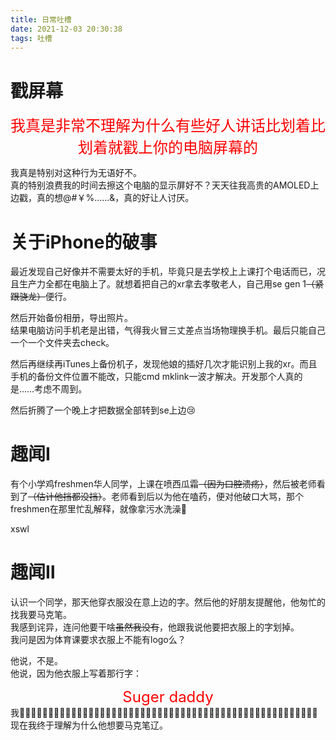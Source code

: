```yaml
---
title: 日常吐槽
date: 2021-12-03 20:30:38
tags: 吐槽
---
```

# 戳屏幕  
<div align='center'><font size='5' color='red'>我真是非常不理解为什么有些好人讲话比划着比划着就戳上你的电脑屏幕的</font></div>

我真是特别对这种行为无语好不。  
真的特别浪费我的时间去擦这个电脑的显示屏好不？天天往我高贵的AMOLED上边戳，真的想@#￥%……&，真的好让人讨厌。  

# 关于iPhone的破事  
最近发现自己好像并不需要太好的手机，毕竟只是去学校上上课打个电话而已，况且生产力全都在电脑上了。就想着把自己的xr拿去孝敬老人，自己用se gen 1~~（紧跟骁龙）~~便行。  

然后开始备份相册，导出照片。  
结果电脑访问手机老是出错，气得我火冒三丈差点当场物理换手机。最后只能自己一个一个文件夹去check。  

然后再继续再iTunes上备份机子，发现他娘的插好几次才能识别上我的xr。而且手机的备份文件位置不能改，只能cmd mklink一波才解决。开发那个人真的是……考虑不周到。  

然后折腾了一个晚上才把数据全部转到se上边😢  

# 趣闻Ⅰ 
有个小学鸡freshmen华人同学，上课在喷西瓜霜~~（因为口腔溃疡）~~，然后被老师看到了~~（估计他挡都没挡）~~。老师看到后以为他在嗑药，便对他破口大骂，那个freshmen在那里忙乱解释，就像拿污水洗澡🤣  

xswl  

# 趣闻Ⅱ  
认识一个同学，那天他穿衣服没在意上边的字。然后他的好朋友提醒他，他匆忙的找我要马克笔。  
我感到诧异，连问他要干啥~~虽然我没有~~，他跟我说他要把衣服上的字划掉。  
我问是因为体育课要求衣服上不能有logo么？  

他说，不是。  
他说，因为他衣服上写着那行字：
<div align='center'><font size='5' color='red'>Suger daddy</font></div>  
我🤣🤣🤣🤣🤣🤣🤣🤣🤣🤣🤣🤣🤣🤣🤣🤣🤣🤣🤣🤣🤣🤣🤣🤣🤣🤣🤣🤣🤣🤣🤣🤣🤣🤣🤣🤣🤣🤣🤣🤣🤣🤣🤣🤣🤣🤣🤣🤣🤣🤣🤣🤣  
现在我终于理解为什么他想要马克笔辽。